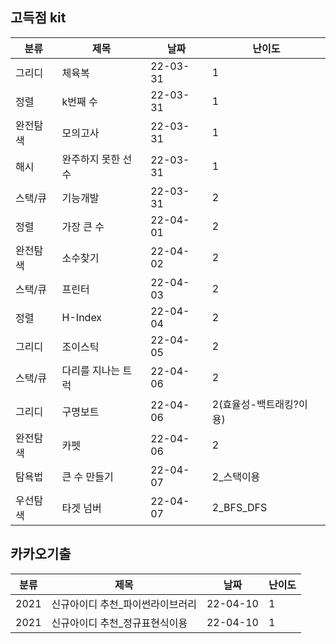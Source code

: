 ## 고득점 kit

| 분류       | 제목              | 날짜 | 난이도 |
| -------- | ----------------- | ------ |-----------------|
| 그리디   | 체육복       | 22-03-31      |1|
| 정렬   |  k번째 수        | 22-03-31      |1|
| 완전탐색   | 모의고사       | 22-03-31      |1|
| 해시   |  완주하지 못한 선수     | 22-03-31      |1|
| 스택/큐   | 기능개발      | 22-03-31      |2|
| 정렬   | 가장 큰 수      | 22-04-01      |2|
| 완전탐색   | 소수찾기      | 22-04-02      |2|
| 스택/큐   | 프린터      | 22-04-03      |2|
| 정렬   | H-Index      | 22-04-04      |2|
| 그리디   | 조이스틱      | 22-04-05      |2|
| 스택/큐   | 다리를 지나는 트럭      | 22-04-06      |2|
| 그리디   | 구명보트      | 22-04-06      |2(효율성-백트래킹?이용)|
| 완전탐색   | 카펫      | 22-04-06      |2|
| 탐욕법   | 큰 수 만들기      | 22-04-07      |2_스택이용|
| 우선탐색   | 타겟 넘버      | 22-04-07      |2_BFS_DFS|


## 카카오기출
| 분류       | 제목              | 날짜 | 난이도 |
| -------- | ----------------- | ------ |-----------------|
| 2021   | 신규아이디 추천_파이썬라이브러리       | 22-04-10      |1|
| 2021   | 신규아이디 추천_정규표현식이용       | 22-04-10      |1|